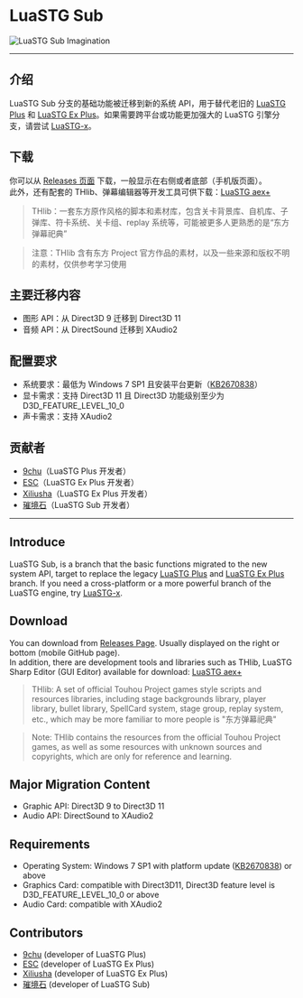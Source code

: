 # LuaSTG Sub

![LuaSTG Sub Imagination](Imagination.png)

---

## 介绍  

LuaSTG Sub 分支的基础功能被迁移到新的系统 API，用于替代老旧的 [LuaSTG Plus](https://github.com/9chu/LuaSTGPlus) 和 [LuaSTG Ex Plus](https://github.com/Legacy-LuaSTG-Engine/Legacy-LuaSTG-Ex-Plus)。如果需要跨平台或功能更加强大的 LuaSTG 引擎分支，请尝试 [LuaSTG-x](https://github.com/Xrysnow/LuaSTG-x)。  

## 下载  

你可以从 [Releases 页面](https://github.com/Legacy-LuaSTG-Engine/LuaSTG-Sub/releases) 下载，一般显示在右侧或者底部（手机版页面）。  
此外，还有配套的 THlib、弹幕编辑器等开发工具可供下载：[LuaSTG aex+](https://1drv.ms/u/s!ArZp3hbkNGe2jT1fdXNIlSUzhLaV?e=jIaz4p)  

> THlib：一套东方原作风格的脚本和素材库，包含关卡背景库、自机库、子弹库、符卡系统、关卡组、replay 系统等，可能被更多人更熟悉的是“东方弹幕祀典”  

> 注意：THlib 含有东方 Project 官方作品的素材，以及一些来源和版权不明的素材，仅供参考学习使用  

## 主要迁移内容  

* 图形 API：从 Direct3D 9 迁移到 Direct3D 11  
* 音频 API：从 DirectSound 迁移到 XAudio2  

## 配置要求  

* 系统要求：最低为 Windows 7 SP1 且安装平台更新（[KB2670838](https://www.microsoft.com/en-us/download/details.aspx?id=36805)）  
* 显卡需求：支持 Direct3D 11 且 Direct3D 功能级别至少为 D3D_FEATURE_LEVEL_10_0  
* 声卡需求：支持 XAudio2  

## 贡献者  

* [9chu](https://github.com/9chu)（LuaSTG Plus 开发者）  
* [ESC](https://github.com/ExboCooope)（LuaSTG Ex Plus 开发者）  
* [Xiliusha](https://github.com/Xiliusha)（LuaSTG Ex Plus 开发者）  
* [璀境石](https://github.com/Demonese)（LuaSTG Sub 开发者）  

---

## Introduce  

LuaSTG Sub, is a branch that the basic functions migrated to the new system API, target to replace the legacy [LuaSTG Plus](https://github.com/9chu/LuaSTGPlus) and [LuaSTG Ex Plus](https://github.com/Legacy-LuaSTG-Engine/Legacy-LuaSTG-Ex-Plus) branch. If you need a cross-platform or a more powerful branch of the LuaSTG engine, try [LuaSTG-x](https://github.com/Xrysnow/LuaSTG-x).  

## Download  

You can download from [Releases Page](https://github.com/Legacy-LuaSTG-Engine/LuaSTG-Sub/releases). Usually displayed on the right or bottom (mobile GitHub page).  
In addition, there are development tools and libraries such as THlib, LuaSTG Sharp Editor (GUI Editor) available for download: [LuaSTG aex+](https://1drv.ms/u/s!ArZp3hbkNGe2jT1fdXNIlSUzhLaV?e=jIaz4p)  

> THlib: A set of official Touhou Project games style scripts and resources libraries, including stage backgrounds library, player library, bullet library, SpellCard system, stage group, replay system, etc., which may be more familiar to more people is "东方弹幕祀典"  

> Note: THlib contains the resources from the official Touhou Project games, as well as some resources with unknown sources and copyrights, which are only for reference and learning.  

## Major Migration Content  

* Graphic API: Direct3D 9 to Direct3D 11  
* Audio API: DirectSound to XAudio2  

## Requirements  

* Operating System: Windows 7 SP1 with platform update ([KB2670838](https://www.microsoft.com/en-us/download/details.aspx?id=36805)) or above  
* Graphics Card: compatible with Direct3D11, Direct3D feature level is D3D_FEATURE_LEVEL_10_0 or above  
* Audio Card: compatible with XAudio2  

## Contributors  

* [9chu](https://github.com/9chu) (developer of LuaSTG Plus)  
* [ESC](https://github.com/ExboCooope) (developer of LuaSTG Ex Plus)  
* [Xiliusha](https://github.com/Xiliusha) (developer of LuaSTG Ex Plus)  
* [璀境石](https://github.com/Demonese) (developer of LuaSTG Sub)  
